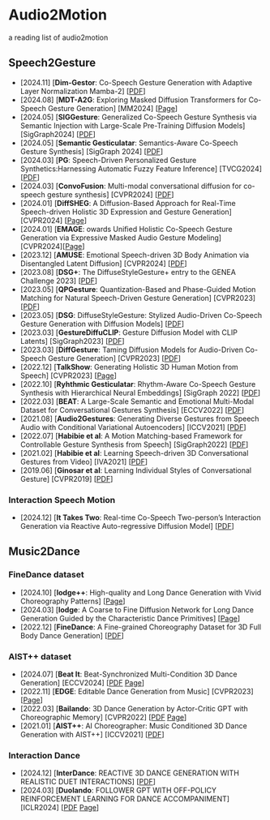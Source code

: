 # Audio2Motion
a reading list of audio2motion  
## Speech2Gesture
* [2024.11] [**Dim-Gestor**: Co-Speech Gesture Generation with Adaptive Layer Normalization Mamba-2] [[PDF](https://arxiv.org/pdf/2411.16729)]
* [2024.08] [**MDT-A2G**: Exploring Masked Diffusion Transformers for Co-Speech Gesture Generation] [MM2024] [[Page](https://xiaofenmao.github.io/web-project/MDT-A2G/)]
* [2024.05] [**SIGGesture**: Generalized Co-Speech Gesture Synthesis via Semantic Injection with Large-Scale Pre-Training Diffusion Models] [SigGraph2024] [[PDF](https://arxiv.org/pdf/2405.13336)]
* [2024.05] [**Semantic Gesticulatar**: Semantics-Aware Co-Speech Gesture Synthesis] [SigGraph 2024] [[PDF](https://arxiv.org/pdf/2405.09814)]
* [2024.03] [**PG**: Speech-Driven Personalized Gesture Synthetics:Harnessing Automatic Fuzzy Feature Inference] [TVCG2024] [[PDF](https://arxiv.org/pdf/2403.10805)]
* [2024.03] [**ConvoFusion**: Multi-modal conversational diffusion for co-speech gesture synthesis] [CVPR2024] [[PDF](https://arxiv.org/pdf/2403.17936)]
* [2024.01] [**DiffSHEG**: A Diffusion-Based Approach for Real-Time Speech-driven Holistic 3D Expression and Gesture Generation] [CVPR2024] [[Page](https://jeremycjm.github.io/proj/DiffSHEG/)]
* [2024.01] [**EMAGE**: owards Unified Holistic Co-Speech Gesture Generation via Expressive Masked Audio Gesture Modeling] [CVPR2024][[Page](https://pantomatrix.github.io/EMAGE/)]
* [2023.12] [**AMUSE**: Emotional Speech-driven 3D Body Animation via Disentangled Latent Diffusion] [CVPR2024] [[PDF](https://arxiv.org/pdf/2312.04466)]
* [2023.08] [**DSG+**: The DiffuseStyleGesture+ entry to the GENEA Challenge 2023] [[PDF](https://arxiv.org/pdf/2308.13879)]
* [2023.05] [**QPGesture**: Quantization-Based and Phase-Guided Motion Matching for Natural Speech-Driven Gesture Generation] [CVPR2023] [[PDF](https://arxiv.org/pdf/2305.11094)]
* [2023.05] [**DSG**: DiffuseStyleGesture: Stylized Audio-Driven Co-Speech Gesture Generation with Diffusion Models] [[PDF](https://arxiv.org/pdf/2305.04919)]
* [2023.03] [**GestureDiffuCLIP**: Gesture Diffusion Model with CLIP Latents] [SigGraph2023] [[PDF](https://arxiv.org/pdf/2303.14613)]
* [2023.03] [**DiffGesture**: Taming Diffusion Models for Audio-Driven Co-Speech Gesture Generation] [CVPR2023] [[PDF](https://arxiv.org/pdf/2303.09119)]
* [2022.12] [**TalkShow**: Generating Holistic 3D Human Motion from Speech] [CVPR2023] [[Page](https://talkshow.is.tue.mpg.de/)]
* [2022.10] [**Ryhthmic Gesticulatar**: Rhythm-Aware Co-Speech Gesture Synthesis with Hierarchical Neural Embeddings] [SigGraph 2022] [[PDF](https://arxiv.org/pdf/2210.01448)]
* [2022.03] [**BEAT**: A Large-Scale Semantic and Emotional Multi-Modal Dataset for Conversational Gestures Synthesis] [ECCV2022] [[PDF](https://arxiv.org/pdf/2203.05297)]
* [2021.08] [**Audio2Gestures**: Generating Diverse Gestures from Speech Audio with Conditional Variational Autoencoders] [ICCV2021] [[PDF](https://arxiv.org/pdf/2108.06720)]
* [2022.07] [**Habibie et al**: A Motion Matching-based Framework for Controllable Gesture Synthesis from Speech] [SigGraph2022] [[PDF](https://vcai.mpi-inf.mpg.de/projects/SpeechGestureMatching/data/paper.pdf)]
* [2021.02] [**Habibie et al**: Learning Speech-driven 3D Conversational Gestures from Video] [IVA2021] [[PDF](https://arxiv.org/pdf/2102.06837)]
* [2019.06] [**Ginosar et al**: Learning Individual Styles of Conversational Gesture] [CVPR2019] [[PDF](https://arxiv.org/pdf/1906.04160)]
### Interaction Speech Motion
* [2024.12] [**It Takes Two**: Real-time Co-Speech Two-person’s Interaction Generation via Reactive Auto-regressive Diffusion Model] [[PDF](https://arxiv.org/pdf/2412.02419)]

## Music2Dance
### FineDance dataset
* [2024.10] [**lodge++**: High-quality and Long Dance Generation with Vivid Choreography Patterns] [[Page](https://li-ronghui.github.io/lodgepp)]
* [2024.03] [**lodge**: A Coarse to Fine Diffusion Network for Long Dance Generation Guided by the Characteristic Dance Primitives] [[Page](https://li-ronghui.github.io/lodge)]
* [2022.12] [**FineDance**: A Fine-grained Choreography Dataset for 3D Full Body Dance Generation] [[PDF](https://arxiv.org/pdf/2212.03741)]
### AIST++ dataset
* [2024.07] [**Beat It**: Beat-Synchronized Multi-Condition 3D Dance Generation] [ECCV2024] [[PDF](https://arxiv.org/pdf/2407.07554) [Page](https://zikaihuangscut.github.io/Beat-It/)]
* [2022.11] [**EDGE**: Editable Dance Generation from Music] [CVPR2023] [[Page](https://edge-dance.github.io/)]
* [2022.03] [**Bailando**: 3D Dance Generation by Actor-Critic GPT with Choreographic Memory] [CVPR2022] [[PDF](https://arxiv.org/pdf/2203.13055) [Page](https://www.mmlab-ntu.com/project/bailando/index.html)]
* [2021.01] [**AIST++**: AI Choreographer: Music Conditioned 3D Dance Generation with AIST++] [ICCV2021] [[PDF](https://arxiv.org/pdf/2101.08779)]
### Interaction Dance
* [2024.12] [**InterDance**: REACTIVE 3D DANCE GENERATION WITH REALISTIC DUET INTERACTIONS] [[PDF](https://arxiv.org/pdf/2412.16982)]
* [2024.03] [**Duolando**: FOLLOWER GPT WITH OFF-POLICY REINFORCEMENT LEARNING FOR DANCE ACCOMPANIMENT] [ICLR2024] [[PDF](https://arxiv.org/pdf/2403.18811) [Page](https://lisiyao21.github.io/projects/Duolando/)]


